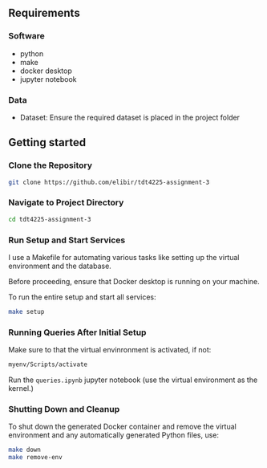 ## Requirements

### Software
- python
- make
- docker desktop
- jupyter notebook

### Data
- Dataset: Ensure the required dataset is placed in the project folder

## Getting started
### Clone the Repository
```bash
git clone https://github.com/elibir/tdt4225-assignment-3
```

### Navigate to Project Directory
```bash
cd tdt4225-assignment-3
```

### Run Setup and Start Services
I use a Makefile for automating various tasks like setting up the virtual environment and the database.

Before proceeding, ensure that Docker desktop is running on your machine.

To run the entire setup and start all services:
```bash
make setup
```

### Running Queries After Initial Setup
Make sure to that the virtual envinronment is activated, if not:
```bash
myenv/Scripts/activate
```
Run the ```queries.ipynb``` jupyter notebook (use the virtual environment as the kernel.)

### Shutting Down and Cleanup
To shut down the generated Docker container and remove the virtual environment and any automatically generated Python files, use:
```bash
make down
make remove-env
```